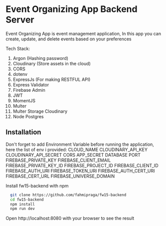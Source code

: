 # Event Organizing App Backend Server

Event Organizing App is event management application, In this app you can create, update, and delete events based on your preferences

Tech Stack:
1. Argon (Hashing password)
2. Cloudinary (Store assets in the cloud)
3. CORS
4. dotenv
5. ExpressJs (For making RESTFUL API)
6. Express Validator
7. Firebase Admin
8. JWT
9. MomentJS
10. Multer
11. Multer Storage Cloudinary
12. Node Postgres

## Installation

Don't forget to add Environment Variable before running the application, here the list of env i provided:
CLOUD_NAME
CLOUDINARY_API_KEY
CLOUDINARY_API_SECRET
CORS
APP_SECRET
DATABASE
PORT
FIREBASE_PRIVATE_KEY
FIREBASE_CLIENT_EMAIL
FIREBASE_PRIVATE_KEY_ID
FIREBASE_PROJECT_ID
FIREBASE_CLIENT_ID
FIREBASE_AUTH_URI
FIREBASE_TOKEN_URI
FIREBASE_AUTH_CERT_URI
FIREBASE_CERT_URL
FIREBASE_UNIVERSE_DOMAIN

Install fw15-backend with npm

```bash
  git clone https://github.com/fahmipraga/fw15-backend
  cd fw15-backend
  npm install
  npm run dev
```

Open http://localhost:8080 with your browser to see the result
